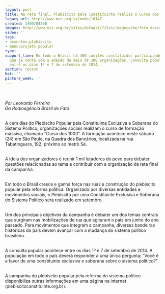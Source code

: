 ```yaml
---
layout: post
title: Na reta final, Plebiscito pela Constituinte realiza o Curso dos 1000
legacy_url: http://www.mst.org.br/node/16147
created: 1400784268
images: http://www.mst.org.br/sites/default/files/imagecache/foto_destaque/plebiscito_retafinal.jpg
video: ''
tags:
- assuntos:plebiscito
- menu:projeto popular
type: 
support_line: Em todo o Brasil há 400 comitês constituídos participando da campanha
  que já conta com a adesão de mais de 200 organizações. Consulta popular acontecerá
  entre os dias 1º e 7 de setembro de 2014.
section: recent
hat: ''
picture_week: ''
---
```

<p><img style="margin: 10px;" src="http://www.mst.org.br/sites/default/files/plebiscito_retafinal.jpg" alt=""></p><p><em>Por Leonardo Ferreira<br>Da Radioagência Brasil de Fato</em></p><p><br>A cem dias do Plebiscito Popular pela Constituinte Exclusiva e Soberana do Sistema Político, organizações sociais realizam o curso de formação massiva, chamado “Curso dos 1000”. A formação acontece neste sábado (24) em São Paulo, na Quadra dos Bancários, localizada na rua Tabatinguera, 192, próximo ao metrô Sé.</p><p><br>A ideia dos organizadores é reunir 1 mil lutadores do povo para debater questões relacionadas ao tema e contribuir com a organização da reta final da campanha.</p><p><br>Em todo o Brasil cresce e ganha força nas ruas a construção do plebiscito popular pela reforma política. Organizado por diversas entidades e movimentos sociais, o Plebiscito por uma Constituinte Exclusiva e Soberana do Sistema Político será realizado em setembro.</p><p><br>Um dos principais objetivos da campanha é debater um dos temas centrais que surgiram nas mobilizações de rua que agitaram o país em junho do ano passado. Para movimentos que integram a campanha, diversas bandeiras históricas do país devem avançar com a mudança do sistema político brasileiro.</p><p><br>A consulta popular acontece entre os dias 1º e 7 de setembro de 2014. A população em todo o país deverá responder a uma única pergunta: “Você é a favor de uma constituinte exclusiva e soberana sobre o sistema político?”</p><p><br>A campanha do plebiscito popular pela reforma do sistema político disponibiliza outras informações em uma página na internet (plebiscitoconstituinte.org.br).</p>
